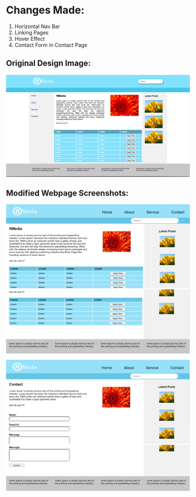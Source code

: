 # Changes Made:

1. Horizontal Nav Bar
2. Linking Pages
3. Hover Effect
4. Contact Form in Contact Page

## Original Design Image:

![Home Page](images/workshop-1-design.png)

## Modified Webpage Screenshots:

![Home Page 1](images/Homepage-1.png)
![Home Page 2](images/Homepage-2.png)

![Contact Page 1](images/Contactpage-1.png)
![Contact Page 2](images/Contactpage-2.png)